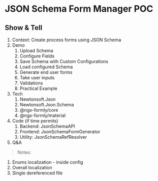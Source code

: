 # JSON Schema Form Manager POC
## Show & Tell
1. Context: Create process forms using JSON Schema
2. Demo
    1. Upload Schema
    2. Configure Fields
    3. Save Schema with Custom Configurations
    4. Load configured Schema
    5. Generate end user forms
    6. Take user inputs
    7. Validations
    8. Practical Example
3. Tech
    1. Newtonsoft.Json
    2. Newtonsoft.Json.Schema
    3. @ngx-formly/core
    4. @ngx-formly/material
4. Code (if time permits)
    1. Backend: JsonSchemaAPI 
    2. Frontend: JsonSchemaFormGenerator
    3. Utility: JsonSchemaRefResolver
5. Q&A

> Notes:
1. Enums localization - inside config
2. Overall localization
3. Single dereferenced file
